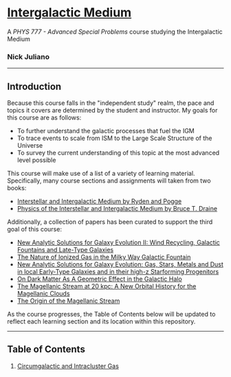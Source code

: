 # <u>Intergalactic Medium</u>

 A *PHYS 777 - Advanced Special Problems* course studying the Intergalactic Medium
### Nick Juliano
___

## Introduction


Because this course falls in the "independent study" realm, the pace and topics it covers are determined by the student 
and instructor. My goals for this course are as follows: 

- To further understand the galactic processes that fuel the IGM
- To trace events to scale from ISM to the Large Scale Structure of the Universe
- To survey the current understanding of this topic at the most advanced level possible

This course will make use of a list of a variety of learning material. Specifically, many course sections and
assignments will taken from two books:

- [Interstellar and Intergalactic Medium by Ryden and Pogge](https://github.com/CambridgeUniversityPress/Interstellar-and-Intergalactic-Medium)
- [Physics of the Interstellar and Intergalactic Medium by Bruce T. Draine](https://www.amazon.com/Physics-Interstellar-Intergalactic-Medium-Draine-ebook/dp/B004MYFLCM)

Additionally, a collection of papers has been curated to support the third goal of this course:

- [New Analytic Solutions for Galaxy Evolution II: Wind Recycling, Galactic Fountains and Late-Type Galaxies](https://arxiv.org/abs/2006.01643)
- [The Nature of Ionized Gas in the Milky Way Galactic Fountain](https://arxiv.org/abs/1904.11014)
- [New Analytic Solutions for Galaxy Evolution: Gas, Stars, Metals and Dust in local Early-Type Galaxies and in their high-z Starforming Progenitors](https://arxiv.org/abs/1906.07458)
- [On Dark Matter As A Geometric Effect in the Galactic Halo](https://arxiv.org/abs/2109.09466)
- [The Magellanic Stream at 20 kpc: A New Orbital History for the Magellanic Clouds](https://arxiv.org/abs/2110.11355)
- [The Origin of the Magellanic Stream](https://arxiv.org/abs/astro-ph/9401008)

As the course progresses, the Table of Contents below will be updated to reflect each learning section and its location 
within this repository.
___
## Table of Contents

1) [Circumgalactic and Intracluster Gas](Chapter8/RydenPoggeCh8.ipynb)